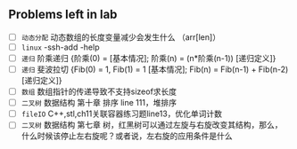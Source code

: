 ## Problems left in lab

- [ ] `动态分配` 动态数组的长度变量减少会发生什么 （arr[len]）
- [ ] `linux` -ssh-add  -help
- [ ] `递归` 阶乘递归 {阶乘(0) = [基本情况]; 阶乘(n) = (n*阶乘(n-1)) [递归定义]}
- [ ] `递归` 斐波拉切 {Fib(0) = 1, Fib(1) = 1 [基本情况]; Fib(n) = Fib(n-1) + Fib(n-2) [递归定义]}
- [ ] `数组`  数组指针的传递导致不支持sizeof求长度
- [ ] `二叉树` 数据结构 第十章 排序 line 111，堆排序
- [ ] `fileIO` C++,stl,ch11关联容器练习题line13，优化单词计数
- [ ] `二叉树` 数据结构 第七章 树，红黑树可以通过左旋与右旋改变其结构，那么，什么时候该停止左右旋呢？或者说，左右旋的应用条件是什么

